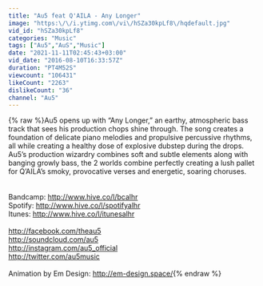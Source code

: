```yaml
---
title: "Au5 feat Q'AILA - Any Longer"
image: "https:\/\/i.ytimg.com\/vi\/hSZa30kpLf8\/hqdefault.jpg"
vid_id: "hSZa30kpLf8"
categories: "Music"
tags: ["Au5","AuS","Music"]
date: "2021-11-11T02:45:43+03:00"
vid_date: "2016-08-10T16:33:57Z"
duration: "PT4M52S"
viewcount: "106431"
likeCount: "2263"
dislikeCount: "36"
channel: "Au5"
---
```

{% raw %}Au5 opens up with “Any Longer,” an earthy, atmospheric bass track that sees his production chops shine through. The song creates a foundation of delicate piano melodies and propulsive percussive rhythms, all while creating a healthy dose of explosive dubstep during the drops. Au5’s production wizardry combines soft and subtle elements along with banging growly bass, the 2 worlds combine perfectly creating a lush pallet for Q’AILA’s smoky, provocative verses and energetic, soaring choruses.<br /><br /><br />Bandcamp: <a rel="nofollow" target="blank" href="http://www.hive.co/l/bcalhr">http://www.hive.co/l/bcalhr</a><br />Spotify: <a rel="nofollow" target="blank" href="http://www.hive.co/l/spotifyalhr">http://www.hive.co/l/spotifyalhr</a><br />Itunes: <a rel="nofollow" target="blank" href="http://www.hive.co/l/itunesalhr">http://www.hive.co/l/itunesalhr</a><br /><br /><a rel="nofollow" target="blank" href="http://facebook.com/theau5">http://facebook.com/theau5</a><br /><a rel="nofollow" target="blank" href="http://soundcloud.com/au5">http://soundcloud.com/au5</a><br /><a rel="nofollow" target="blank" href="http://instagram.com/au5_official">http://instagram.com/au5_official</a><br /><a rel="nofollow" target="blank" href="http://twitter.com/au5music">http://twitter.com/au5music</a><br /><br />Animation by Em Design: <a rel="nofollow" target="blank" href="http://em-design.space/">http://em-design.space/</a>{% endraw %}
